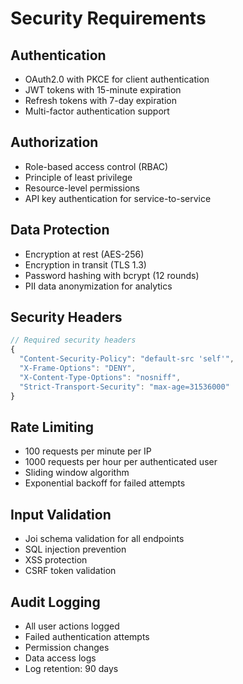 # Security Requirements

## Authentication
- OAuth2.0 with PKCE for client authentication
- JWT tokens with 15-minute expiration
- Refresh tokens with 7-day expiration
- Multi-factor authentication support

## Authorization
- Role-based access control (RBAC)
- Principle of least privilege
- Resource-level permissions
- API key authentication for service-to-service

## Data Protection
- Encryption at rest (AES-256)
- Encryption in transit (TLS 1.3)
- Password hashing with bcrypt (12 rounds)
- PII data anonymization for analytics

## Security Headers
```javascript
// Required security headers
{
  "Content-Security-Policy": "default-src 'self'",
  "X-Frame-Options": "DENY",
  "X-Content-Type-Options": "nosniff",
  "Strict-Transport-Security": "max-age=31536000"
}
```

## Rate Limiting
- 100 requests per minute per IP
- 1000 requests per hour per authenticated user
- Sliding window algorithm
- Exponential backoff for failed attempts

## Input Validation
- Joi schema validation for all endpoints
- SQL injection prevention
- XSS protection
- CSRF token validation

## Audit Logging
- All user actions logged
- Failed authentication attempts
- Permission changes
- Data access logs
- Log retention: 90 days